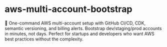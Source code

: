 # aws-multi-account-bootstrap
🚀 One-command AWS multi-account setup with GitHub CI/CD, CDK, semantic versioning, and billing alerts. Bootstrap dev/staging/prod accounts in minutes, not days. Perfect for startups and developers who want AWS best practices without the complexity.
